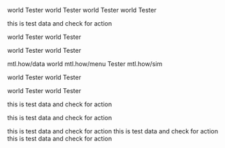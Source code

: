 world Tester world Tester world Tester world Tester 

this is test data and check for action

world Tester world Tester


world Tester world Tester

mtl.how/data world mtl.how/menu Tester mtl.how/sim


world Tester world Tester

world Tester world Tester

this is test data and check for action

this is test data and check for action

this is test data and check for action this is test data and check for action this is test data and check for action
